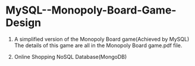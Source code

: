 # MySQL--Monopoly-Board-Game-Design

1. A simplified version of the Monopoly Board game(Achieved by MySQL)
The details of this game are all in the Monopoly Board game.pdf file.

2. Online Shopping NoSQL Database(MongoDB)

